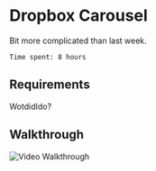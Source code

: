 # Dropbox Carousel

Bit more complicated than last week.

`Time spent: 8 hours`

## Requirements

WotdidIdo?

## Walkthrough

![Video Walkthrough](demo.gif)
